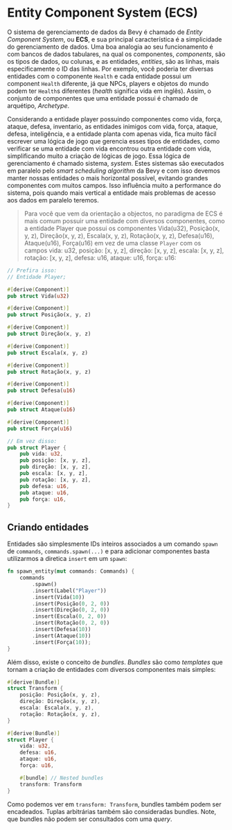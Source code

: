 # Entity Component System (ECS)

O sistema de gerenciamento de dados da Bevy é chamado de *Entity Component System*, ou **ECS**, e sua principal característica é a simplicidade do gerenciamento de dados. Uma boa analogia ao seu funcionamento é com bancos de dados tabulares, na qual os componentes, *components*, são os tipos de dados, ou colunas, e as entidades, *entities*, são as linhas, mais especificamente o ID das linhas. Por exemplo, você poderia ter diversas entidades com o componente `Health` e cada entidade possui um component `Health` diferente, já que NPCs, players e objetos do mundo podem ter `Health`s diferentes (*health* significa vida em inglês). Assim, o conjunto de componentes que uma entidade possui é chamado de arquétipo, *Archetype*.

Considerando a entidade player possuindo componentes como vida, força, ataque, defesa, inventario, as entidades inimigos com vida, força, ataque, defesa, inteligência, e a entidade planta com apenas vida, fica muito fácil escrever uma lógica de jogo que gerencia esses tipos de entidades, como verificar se uma entidade com vida encontrou outra entidade com vida, simplificando muito a criação de lógicas de jogo. Essa lógica de gerenciamento é chamado sistema, *system*. Estes sistemas são executados em paralelo pelo *smart scheduling algorithm* da Bevy e com isso devemos manter nossas entidades o mais horizontal possível, evitando grandes componentes com muitos campos. Isso influência muito a performance do sistema, pois quando mais vertical a entidade mais problemas de acesso aos dados em paralelo teremos.

> Para você que vem da orientação a objectos, no paradigma de ECS é mais comum possuir uma entidade com diversos componentes, como a entidade Player que possui os componentes Vida(u32), Posição(x, y, z), Direção(x, y, z), Escala(x, y, z), Rotação(x, y, z), Defesa(u16), Ataque(u16), Força(u16) em vez de uma classe `Player` com os campos vida: u32, posição: [x, y, z], direção: [x, y, z], escala: [x, y, z], rotação: [x, y, z], defesa: u16, ataque: u16, força: u16:

```rust
// Prefira isso:
// Entidade Player;

#[derive(Component)]
pub struct Vida(u32)

#[derive(Component)]
pub struct Posição(x, y, z)

#[derive(Component)]
pub struct Direção(x, y, z)

#[derive(Component)]
pub struct Escala(x, y, z)

#[derive(Component)]
pub struct Rotação(x, y, z)

#[derive(Component)]
pub struct Defesa(u16)

#[derive(Component)]
pub struct Ataque(u16)

#[derive(Component)]
pub struct Força(u16)

// Em vez disso:
pub struct Player {
    pub vida: u32, 
    pub posição: [x, y, z], 
    pub direção: [x, y, z], 
    pub escala: [x, y, z], 
    pub rotação: [x, y, z], 
    pub defesa: u16, 
    pub ataque: u16, 
    pub força: u16,
}

```

## Criando entidades

Entidades são simplesmente IDs inteiros associados a um comando `spawn` de `commands`, `commands.spawn(...)` e para adicionar componentes basta utilizarmos a diretica `insert` em um `spawn`:

```rust
fn spawn_entity(mut commands: Commands) {
    commands
        .spawn()
        .insert(Label("Player"))
        .insert(Vida(10))
        .insert(Posição(0, 2, 0))
        .insert(Direção(0, 2, 0))
        .insert(Escala(0, 2, 0))
        .insert(Rotação(0, 2, 0))
        .insert(Defesa(10))
        .insert(Ataque(10))
        .insert(Força(10));
}
```

Além disso, existe o conceito de *bundles*. *Bundles* são como *templates* que tornam a criação de entidades com diversos componentes mais simples:

```rust
#[derive(Bundle)]
struct Transform {
    posição: Posição(x, y, z),
    direção: Direção(x, y, z),
    escala: Escala(x, y, z),
    rotação: Rotação(x, y, z),
}

#[derive(Bundle)]
struct Player {
    vida: u32, 
    defesa: u16, 
    ataque: u16, 
    força: u16,

    #[bundle] // Nested bundles
    transform: Transform
}
```

Como podemos ver em `transform: Transform`, bundles também podem ser encadeados. Tuplas arbitrárias também são consideradas bundles. Note, que bundles não podem ser consultados com uma *query*.